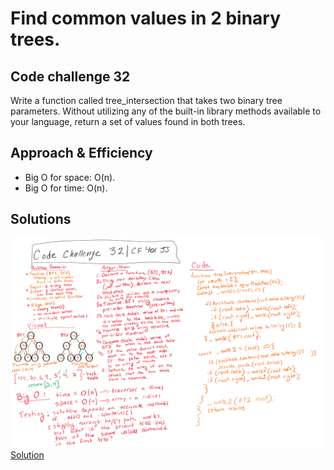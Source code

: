 # Find common values in 2 binary trees.

## Code challenge 32
  
Write a function called tree_intersection that takes two binary tree parameters.
Without utilizing any of the built-in library methods available to your language, return a set of values found in both trees.

## Approach & Efficiency

- Big O for space: O(n).
- Big O for time: O(n).

## Solutions

![Whiteboard](../../assets/code-challenge32.png)
[Solution](./tree-intersection.js)
